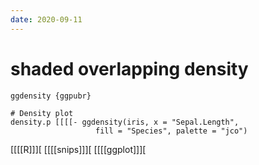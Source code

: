 ```yaml
---
date: 2020-09-11
---
```


# shaded overlapping density

	ggdensity {ggpubr}

	# Density plot
	density.p [[[[- ggdensity(iris, x = "Sepal.Length",
                       fill = "Species", palette = "jco")

[[[[R]]][
[[[[snips]]][
[[[[ggplot]]][

